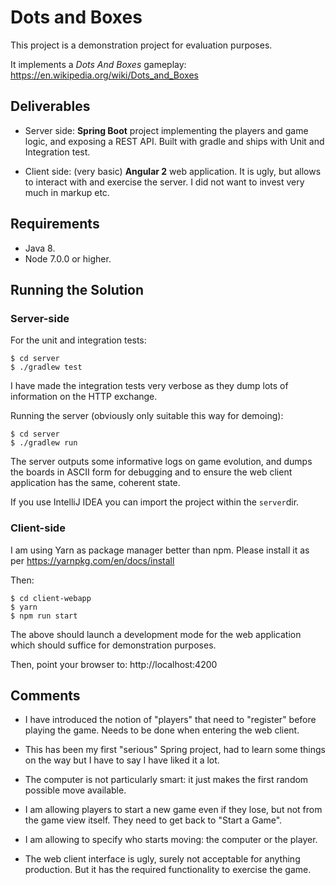 # Dots and Boxes

This project is a demonstration project for evaluation purposes. 

It implements a _Dots And Boxes_ gameplay: https://en.wikipedia.org/wiki/Dots_and_Boxes


## Deliverables

- Server side: **Spring Boot** project implementing the players and game
  logic, and exposing a REST API. Built with gradle and ships with Unit 
  and Integration test.

- Client side: (very basic) **Angular 2** web application. It is ugly, but
  allows to interact with and exercise the server. I did not want to
  invest very much in markup etc.

## Requirements

- Java 8.
- Node 7.0.0 or higher.

## Running the Solution

### Server-side

For the unit and integration tests:

    $ cd server
    $ ./gradlew test

I have made the integration tests very verbose as they dump lots of
information on the HTTP exchange.

Running the server (obviously only suitable this way for demoing):

    $ cd server
    $ ./gradlew run

The server outputs some informative logs on game evolution, and dumps
the boards in ASCII form for debugging and to ensure the web client
application has the same, coherent state.

If you use IntelliJ IDEA you can import the project within the `server`dir.

### Client-side

I am using Yarn as package manager better than npm. Please install it
as per https://yarnpkg.com/en/docs/install

Then:

    $ cd client-webapp
    $ yarn
    $ npm run start

The above should launch a development mode for the web application
which should suffice for demonstration purposes.

Then, point your browser to: http://localhost:4200

## Comments

- I have introduced the notion of "players" that need to "register"
  before playing the game. Needs to be done when entering the web
  client.

- This has been my first "serious" Spring project, had to learn some
things on the way but I have to say I have liked it a lot.

- The computer is not particularly smart: it just makes the first
random possible move available.

- I am allowing players to start a new game even if they lose, but not
from the game view itself. They need to get back to "Start a Game".

- I am allowing to specify who starts moving: the computer or the
player.

- The web client interface is ugly, surely not acceptable for anything
  production. But it has the required functionality to exercise the game.
